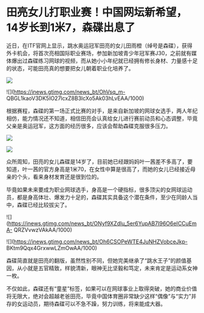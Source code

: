 # 田亮女儿打职业赛！中国网坛新希望，14岁长到1米7，森碟出息了

近日，在ITF官网上显示，跳水奥运冠军田亮的女儿田雨橙（绰号是森碟），获得外卡机会，将首次亮相国际职业赛场，参加新加坡青少年冠军赛J30，之前就有媒体爆出过森碟练习网球的视频，而从她小小年纪就已经拥有修长身材、力量感十足的状态，可能田亮真的想要把女儿朝着职业化培养了。

![](https://inews.gtimg.com/news_bt/ORAKNwDU-6Tlv7L2rPaqNhzHAGG50F_pLoNIIsCMWrSIsAA/1000)

![](https://inews.gtimg.com/news_bt/OhVsq_m-
QBGL1kaoV3DK5IO27lcxZ8B3lcXo5Ak03hLvEAA/1000)

根据赛程，森碟的第一场正式比赛的对手，是来自新加坡的网球女选手，两人年纪相仿，能力情况还不知道，相信田亮会认真给女儿进行赛前动员和心态调整，毕竟父亲是奥运冠军，这方面的经历很多，应该会帮助森碟克服很多压力。

![](https://inews.gtimg.com/news_bt/OJHFq4U0s3zwS2TORs5OuwqzSI5tOJJu6V6TNNjCay2WAAA/1000)

![](https://inews.gtimg.com/news_bt/OtDh06MSBu4E8X51-x5F_DLyLuGZ1X9aYl9uAktVo28aIAA/1000)

众所周知，田亮的女儿森碟是14岁了，目前她已经跟妈妈叶一茜差不多高了，要知道，叶一茜的官方身高是1米70，在女性中算是很高了，而她的女儿已经接近母亲的个头，看来身材发育还是很到位的。

毕竟如果未来要成为职业网球选手，身高是一个硬指标，很多顶尖的女网球运动员，都是身高体壮、爆发力十足的，森碟其实具备这个潜在条件，至少在同龄人当中，森碟已经比较拔尖了。

![](https://inews.gtimg.com/news_bt/ONyf9XZdlu_5er6YupAB7I96O6eICCuEmA-
QRZVvwzVAkAA/1000)

![](https://inews.gtimg.com/news_bt/Oh6CSOPeWTE4JuNHZVobceJkp-
BKtm9Qqx4GrxwwLZmOwAA/1000)

森碟简直就是田亮的翻版，虽然性别不同，但她完美继承了“跳水王子”的颜值基因，从小就是五官精致，样貌清新，眼神无比坚毅和笃定，未来肯定是运动系女神一枚。

不仅如此，森碟还有“童星”标签，如果可以在网球事业上取得突破，她的商业价值将无限大，绝对会超越老爸田亮，毕竟中国体育圈非常缺少这样“偶像”与“实力”并存的女运动员，期待森碟可以不急不躁，努力训练，将来能成大器。

